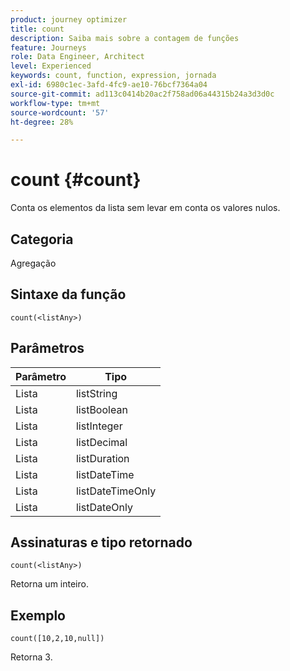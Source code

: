 ```yaml
---
product: journey optimizer
title: count
description: Saiba mais sobre a contagem de funções
feature: Journeys
role: Data Engineer, Architect
level: Experienced
keywords: count, function, expression, jornada
exl-id: 6980c1ec-3afd-4fc9-ae10-76bcf7364a04
source-git-commit: ad113c0414b20ac2f758ad06a44315b24a3d3d0c
workflow-type: tm+mt
source-wordcount: '57'
ht-degree: 28%

---
```


# count {#count}

Conta os elementos da lista sem levar em conta os valores nulos.

## Categoria

Agregação

## Sintaxe da função

`count(<listAny>)`

## Parâmetros

| Parâmetro | Tipo |
|-----------|------------------|
| Lista | listString |
| Lista | listBoolean |
| Lista | listInteger |
| Lista | listDecimal |
| Lista | listDuration |
| Lista | listDateTime |
| Lista | listDateTimeOnly |
| Lista | listDateOnly |

## Assinaturas e tipo retornado

`count(<listAny>)`

Retorna um inteiro.

## Exemplo

`count([10,2,10,null])`

Retorna 3.
